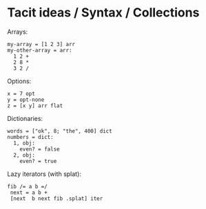 # Tacit ideas / Syntax / Collections

Arrays:
```
my-array = [1 2 3] arr
my-other-array = arr:
  1 2 +
  2 8 *
  3 2 /
```

Options:
```
x = 7 opt
y = opt-none
z = [x y] arr flat
```

Dictionaries:
```
words = ["ok", 8; "the", 400] dict
numbers = dict:
  1, obj:
    even? = false
  2, obj:
    even? = true
```

Lazy iterators (with splat):
```
fib /= a b =/
 next = a b +
 [next  b next fib .splat] iter
```
